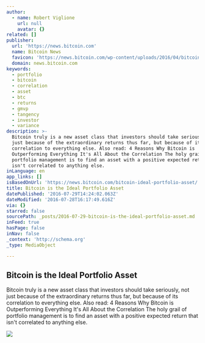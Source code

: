 ```yaml
---
author:
  - name: Robert Viglione
    url: null
    avatar: {}
related: []
publisher:
  url: 'https://news.bitcoin.com'
  name: Bitcoin News
  favicon: 'https://news.bitcoin.com/wp-content/uploads/2016/04/bitcoin_fav.png'
  domain: news.bitcoin.com
keywords:
  - portfolio
  - bitcoin
  - correlation
  - asset
  - btc
  - returns
  - gmvp
  - tangency
  - investor
  - variance
description: >-
  Bitcoin truly is a new asset class that investors should take seriously, not
  just because of the extraordinary returns thus far, but because of its
  correlation to everything else. Also read: 4 Reasons Why Bitcoin is
  Outperforming Everything It's All About the Correlation The holy grail of
  portfolio management is to find an asset with a positive expected return that
  isn't correlated to anything else.
inLanguage: en
app_links: []
isBasedOnUrl: 'https://news.bitcoin.com/bitcoin-ideal-portfolio-asset/'
title: Bitcoin is the Ideal Portfolio Asset
datePublished: '2016-07-29T14:24:02.063Z'
dateModified: '2016-07-28T16:17:49.616Z'
via: {}
starred: false
sourcePath: _posts/2016-07-29-bitcoin-is-the-ideal-portfolio-asset.md
inFeed: true
hasPage: false
inNav: false
_context: 'http://schema.org'
_type: MediaObject

---
```

<article style=""><h1>Bitcoin is the Ideal Portfolio Asset</h1><p>Bitcoin truly is a new asset class that investors should take seriously, not just because of the extraordinary returns thus far, but because of its correlation to everything else. Also read: 4 Reasons Why Bitcoin is Outperforming Everything It's All About the Correlation The holy grail of portfolio management is to find an asset with a positive expected return that isn't correlated to anything else.</p><img src="https://news.bitcoin.com/wp-content/uploads/2016/07/Bitcoin-Dollar-Investment.jpg" /></article>